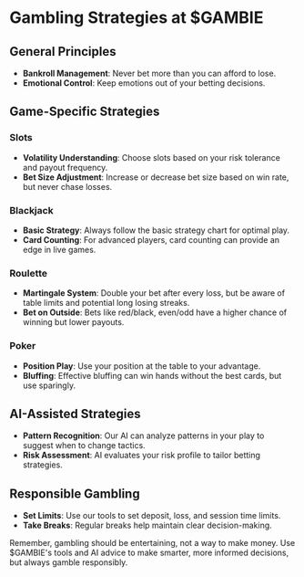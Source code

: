 # Gambling Strategies at $GAMBIE

## General Principles

- **Bankroll Management**: Never bet more than you can afford to lose.
- **Emotional Control**: Keep emotions out of your betting decisions.

## Game-Specific Strategies

### Slots

- **Volatility Understanding**: Choose slots based on your risk tolerance and payout frequency.
- **Bet Size Adjustment**: Increase or decrease bet size based on win rate, but never chase losses.

### Blackjack

- **Basic Strategy**: Always follow the basic strategy chart for optimal play.
- **Card Counting**: For advanced players, card counting can provide an edge in live games.

### Roulette

- **Martingale System**: Double your bet after every loss, but be aware of table limits and potential long losing streaks.
- **Bet on Outside**: Bets like red/black, even/odd have a higher chance of winning but lower payouts.

### Poker

- **Position Play**: Use your position at the table to your advantage.
- **Bluffing**: Effective bluffing can win hands without the best cards, but use sparingly.

## AI-Assisted Strategies

- **Pattern Recognition**: Our AI can analyze patterns in your play to suggest when to change tactics.
- **Risk Assessment**: AI evaluates your risk profile to tailor betting strategies.

## Responsible Gambling

- **Set Limits**: Use our tools to set deposit, loss, and session time limits.
- **Take Breaks**: Regular breaks help maintain clear decision-making.

Remember, gambling should be entertaining, not a way to make money. Use $GAMBIE's tools and AI advice to make smarter, more informed decisions, but always gamble responsibly.
